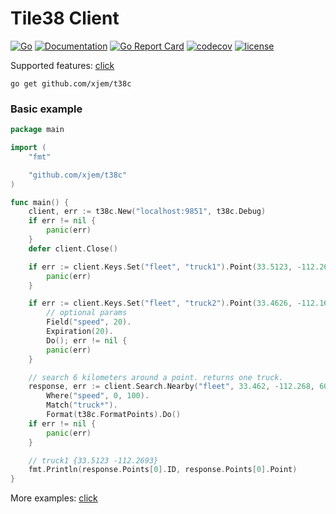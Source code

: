 # Tile38 Client
[![Go](https://github.com/xjem/t38c/workflows/Go/badge.svg)](https://github.com/xjem/t38c/actions)
[![Documentation](https://pkg.go.dev/badge/github.com/xjem/t38c)](https://pkg.go.dev/github.com/xjem/t38c?tab=doc)
[![Go Report Card](https://goreportcard.com/badge/github.com/xjem/t38c)](https://goreportcard.com/report/github.com/xjem/t38c)
[![codecov](https://codecov.io/gh/xjem/t38c/branch/master/graph/badge.svg)](https://codecov.io/gh/xjem/t38c)
[![license](https://img.shields.io/github/license/xjem/t38c.svg)](https://github.com/xjem/t38c/blob/master/LICENSE)

Supported features: [click](TODO.md)

```
go get github.com/xjem/t38c
```

### Basic example

```go
package main

import (
	"fmt"

	"github.com/xjem/t38c"
)

func main() {
	client, err := t38c.New("localhost:9851", t38c.Debug)
	if err != nil {
		panic(err)
	}
	defer client.Close()

	if err := client.Keys.Set("fleet", "truck1").Point(33.5123, -112.2693).Do(); err != nil {
		panic(err)
	}

	if err := client.Keys.Set("fleet", "truck2").Point(33.4626, -112.1695).
		// optional params
		Field("speed", 20).
		Expiration(20).
		Do(); err != nil {
		panic(err)
	}

	// search 6 kilometers around a point. returns one truck.
	response, err := client.Search.Nearby("fleet", 33.462, -112.268, 6000).
		Where("speed", 0, 100).
		Match("truck*").
		Format(t38c.FormatPoints).Do()
	if err != nil {
		panic(err)
	}

	// truck1 {33.5123 -112.2693}
	fmt.Println(response.Points[0].ID, response.Points[0].Point)
}
```
More examples: [click](examples)
